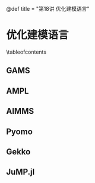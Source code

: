 @def title = "第18讲 优化建模语言"

# 优化建模语言

\tableofcontents

## GAMS
## AMPL
## AIMMS
## Pyomo
## Gekko

## JuMP.jl